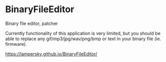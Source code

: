 # BinaryFileEditor

Binary file editor, patcher

Currently functionality of this application is very limited, but you should be able to replace any gif/mp3/jpg/wav/png/bmp or text in your binary file (ie. firmware).

https://lampersky.github.io/BinaryFileEditor/
